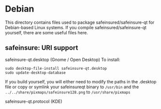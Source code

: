 
Debian
====================
This directory contains files used to package safeinsured/safeinsure-qt
for Debian-based Linux systems. If you compile safeinsured/safeinsure-qt yourself, there are some useful files here.

## safeinsure: URI support ##


safeinsure-qt.desktop  (Gnome / Open Desktop)
To install:

	sudo desktop-file-install safeinsure-qt.desktop
	sudo update-desktop-database

If you build yourself, you will either need to modify the paths in
the .desktop file or copy or symlink your safeinsureqt binary to `/usr/bin`
and the `../../share/pixmaps/safeinsure128.png` to `/usr/share/pixmaps`

safeinsure-qt.protocol (KDE)

